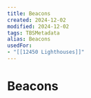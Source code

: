 ```yaml
---
title: Beacons
created: 2024-12-02
modified: 2024-12-02
tags: TBSMetadata
alias: Beacons
usedFor:
- "[[12450 Lighthouses]]"
---
```

# Beacons
